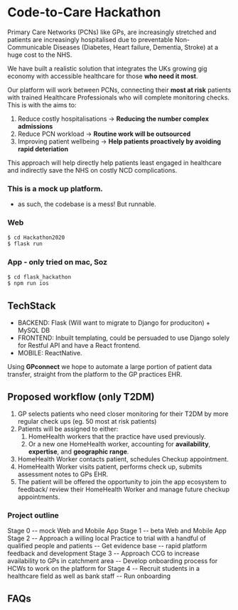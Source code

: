 # Code-to-Care Hackathon

Primary Care Networks (PCNs) like GPs, are increasingly stretched and patients are increasingly hospitalised due to preventable Non-Communicable Diseases (Diabetes, Heart failure, Dementia, Stroke) at a huge cost to the NHS.

We have built a realistic solution that integrates the UKs growing gig economy with accessible healthcare for those **who need it most**. 

Our platform will work between PCNs, connecting their **most at risk** patients with trained Healthcare Professionals who will complete monitoring checks.
This is with the aims to:
1. Reduce costly hospitalisations  -> **Reducing the number complex admissions**
2. Reduce PCN workload           -> **Routine work will be outsourced**
3. Improving patient wellbeing -> **Help patients proactively by avoiding rapid deteriation**

This approach will help directly help patients least engaged in healthcare and indirectly save the NHS on costly NCD complications.

### This is a mock up platform.
- as such, the codebase is a mess! But runnable.

### Web
```sh
$ cd Hackathon2020
$ flask run
```
### App - only tried on mac, Soz
```sh
$ cd flask_hackathon
$ npm run ios
```


## TechStack
- BACKEND: Flask (Will want to migrate to Django for produciton) + MySQL DB
- FRONTEND: Inbuilt templating, could be persuaded to use Django solely for Restful API and have a React frontend.
- MOBILE: ReactNative.

Using **GPconnect** we hope to automate a large portion of patient data transfer, straight from the platform to the GP practices EHR.

## Proposed workflow (only T2DM)
1. GP selects patients who need closer monitoring for their T2DM by more regular check ups (eg. 50 most at risk patients)
2. Patients will be assigned to either: 
    1. HomeHealth workers that the practice have used previously. 
    2. Or a new one HomeHealth worker, accounting for **availability**, **expertise**, and **geographic range**. 
3. HomeHealth Worker contacts patient, schedules Checkup appointment.
4. HomeHealth Worker visits patient, performs check up, submits assessment notes to GPs EHR.
5. The patient will be offered the opportunity to join the app ecosystem to feedback/ review their HomeHealth Worker and manage future checkup appointments.


### Project outline
Stage 0
-- mock Web and Mobile App
Stage 1
-- beta Web and Mobile App
Stage 2
-- Approach a willing local Practice to trial with a handful of   qualified people and patients
-- Get evidence base
-- rapid platform feedback and development
Stage 3
-- Approach CCG to increase availability to GPs in catchment area
-- Develop onboarding process for HCWs to work on the platform for 
Stage 4
-- Recruit students in a healthcare field as well as bank staff 
-- Run onboarding

## FAQs 

